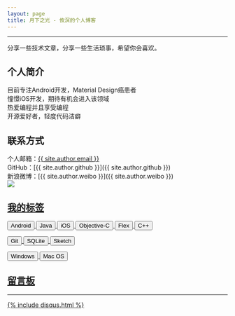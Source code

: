 ```yaml
---
layout: page
title: 月下之光 - 攸溟的个人博客
---
```

---

分享一些技术文章，分享一些生活琐事，希望你会喜欢。

## 个人简介

目前专注Android开发，Material Design癌患者  
憧憬iOS开发，期待有机会进入该领域  
热爱编程并且享受编程  
开源爱好者，轻度代码洁癖  

## 联系方式
个人邮箱：<a href="mailto:{{ site.author.email }}">{{ site.author.email }}</a>  
GitHub：[{{ site.author.github }}]({{ site.author.github }})  
新浪微博：[{{ site.author.weibo }}]({{ site.author.weibo }})  
<a href="http://weibo.com/u/1674427185?s=6uyXnP" target="blank">
<img border="0" src="http://service.t.sina.com.cn/widget/qmd/1674427185/acf6b5a8/1.png"/>

## 我的标签
<div>
	<p>
		<button class='btn btn-default btn-sm'>Android</button>
	  <button class='btn btn-default btn-sm'>Java</button>
	  <button class='btn btn-default btn-xs'>iOS</button>
		<button class='btn btn-default btn-xs'>Objective-C</button>
	  <button class='btn btn-default btn-xs'>Flex</button>
	  <button class='btn btn-default btn-xs'>C++</button>
	</p>
	<p>
		<button class='btn btn-default btn-sm'>Git</button>
		<button class='btn btn-default btn-xs'>SQLite</button>
		<button class='btn btn-default btn-xs'>Sketch</button>
	</p>
	<p>
		<button class='btn btn-default btn-sm'>Windows</button>
		<button class='btn btn-default btn-sm'>Mac OS</button>
	</p>
</div>

## 留言板
---
{% include disqus.html %}
